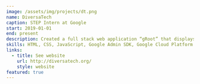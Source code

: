 ```yaml
---
image: /assets/img/projects/dt.png
name: DiversaTech
caption: STEP Intern at Google
start: 2019-01-01
end: present
description: Created a full stack web application “gRoot” that displays groups in the G Suite Admin Console using circle-packing, with interactive search and filtering options and editing functionality. Collaborated in a pod of 3 interns and 2 hosts in the Google Cloud Apps Core Admin SRE team and wrote a standard design document detailing project infrastructure and implementation. Used the Google Admin SDK Directory and Google Settings APIs, d3.js visualization library, Google Cloud Platform (GCP) App Engine, Apache Maven, and Jasmine unit testing framework.
skills: HTML, CSS, JavaScript, Google Admin SDK, Google Cloud Platform (GCP)
links:
  - title: See website
    url: http://diversatech.org/
    style: website
featured: true
---
```

